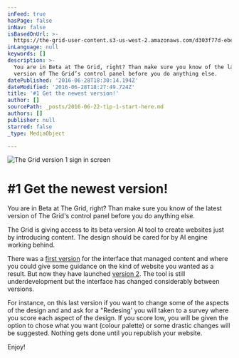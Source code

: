 ```yaml
---
inFeed: true
hasPage: false
inNav: false
isBasedOnUrl: >-
  https://the-grid-user-content.s3-us-west-2.amazonaws.com/d303f77d-ebe6-4fbc-b8de-0bbbab333b85.png
inLanguage: null
keywords: []
description: >-
  You are in Beta at The Grid, right? Than make sure you know of the latest
  version of The Grid’s control panel before you do anything else.
datePublished: '2016-06-28T18:30:14.194Z'
dateModified: '2016-06-28T18:27:49.724Z'
title: '#1 Get the newest version!'
author: []
sourcePath: _posts/2016-06-22-tip-1-start-here.md
authors: []
publisher: null
starred: false
_type: MediaObject

---
```

![The Grid version 1 sign in screen](https://the-grid-user-content.s3-us-west-2.amazonaws.com/d303f77d-ebe6-4fbc-b8de-0bbbab333b85.png)

# \#1 Get the newest version!

You are in Beta at The Grid, right? Than make sure you know of the latest version of The Grid's control panel before you do anything else.

The Grid is giving access to its beta version AI tool to create websites just by introducing content. The design should be cared for by AI engine working behind.

There was a [first version][0] for the interface that managed content and where you could give some guidance on the kind of website you wanted as a result. But now they have launched [version 2][1]. The tool is still underdevelopment but the interface has changed considerably between versions.

For instance, on this last version if you want to change some of the aspects of the design and and ask for a "Redesing' you will taken to a survey where you score each aspect of the design. If you score low, you will be given the option to chose what you want (colour palette) or some drastic changes will be suggested. Nothing gets done until you republish your website.

Enjoy!

[0]: https://app.thegrid.io/ "The Grid version 1"
[1]: https://testing.thegrid.io/ "The Grid version 2"